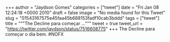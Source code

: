 
+++
author = "Jaydson Gomes"
categories = ["tweet"]
date = "Fri Jan 08 12:24:18 +0000 2010"
draft = false
image = "No media found for this Tweet"
slug = "01543167575e45faa45b668153fadf10cab3bddd"
tags = ["tweet"]
title = """The Decline para começar ..."""
tweet = true
tweet_url = "https://twitter.com/jaydson/status/7516608775"
+++
The Decline para começar o dia bem. #NOFX
